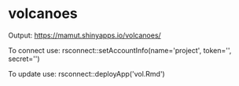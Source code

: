 # volcanoes

Output:  https://mamut.shinyapps.io/volcanoes/

To connect use:
rsconnect::setAccountInfo(name='project',
			  token='<YOUR TOKEN>',
			  secret='<YOUR SECRET>')
  
To update use: 
rsconnect::deployApp('vol.Rmd')

